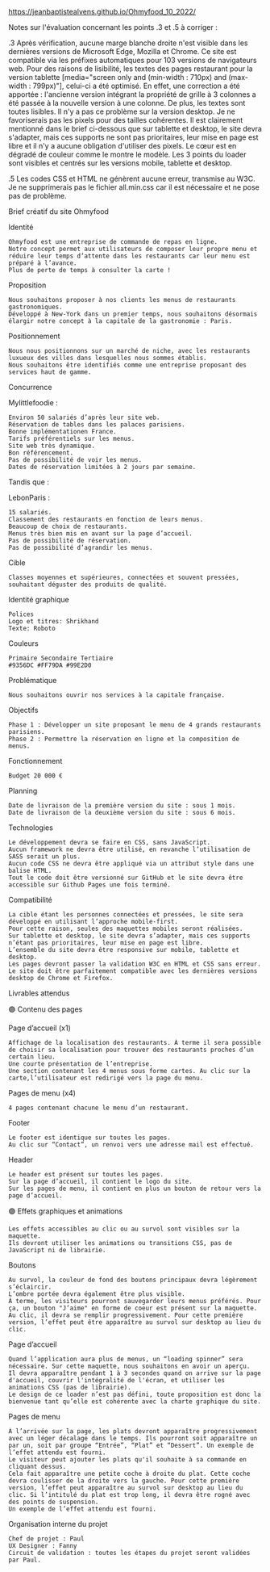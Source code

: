 ﻿https://jeanbaptistealvens.github.io/Ohmyfood_10_2022/

Notes sur l'évaluation concernant les points .3 et .5 à corriger :

.3 Après vérification, aucune marge blanche droite n'est visible dans les dernières versions de Microsoft Edge, Mozilla et Chrome. Ce site est compatible via les préfixes automatiques pour 103 versions de navigateurs web.
Pour des raisons de lisibilité, les textes des pages restaurant pour la version tablette [media="screen only and (min-width : 710px) and (max-width : 799px)"], celui-ci a été optimisé. En effet, une correction a été apportée : l'ancienne version intégrant la propriété de grille à 3 colonnes a été passée à la nouvelle version à une colonne.
De plus, les textes sont toutes lisibles. Il n'y a pas ce problème sur la version desktop. Je ne favoriserais pas les pixels pour des tailles cohérentes. Il est clairement mentionné dans le brief ci-dessous que sur tablette et desktop, le site devra s'adapter, mais ces supports ne sont pas prioritaires, leur mise en page est libre et il n'y a aucune obligation d'utiliser des pixels.
Le cœur est en dégradé de couleur comme le montre le modèle.
Les 3 points du loader sont visibles et centrés sur les versions mobile, tablette et desktop.

.5 Les codes CSS et HTML ne génèrent aucune erreur, transmise au W3C. Je ne supprimerais pas le fichier all.min.css car il est nécessaire et ne pose pas de problème.


Brief créatif du site Ohmyfood

Identité

    Ohmyfood est une entreprise de commande de repas en ligne.
    Notre concept permet aux utilisateurs de composer leur propre menu et réduire leur temps d’attente dans les restaurants car leur menu est préparé à l’avance.
    Plus de perte de temps à consulter la carte !

Proposition

    Nous souhaitons proposer à nos clients les menus de restaurants gastronomiques.
    Développé à New-York dans un premier temps, nous souhaitons désormais élargir notre concept à la capitale de la gastronomie : Paris.

Positionnement

    Nous nous positionnons sur un marché de niche, avec les restaurants luxueux des villes dans lesquelles nous sommes établis.
    Nous souhaitons être identifiés comme une entreprise proposant des services haut de gamme.

Concurrence

Mylittlefoodie :

    Environ 50 salariés d’après leur site web.
    Réservation de tables dans les palaces parisiens.
    Bonne implémentationen France.
    Tarifs préférentiels sur les menus.
    Site web très dynamique.
    Bon référencement.
    Pas de possibilité de voir les menus.
    Dates de réservation limitées à 2 jours par semaine.

Tandis que :

LebonParis :

    15 salariés.
    Classement des restaurants en fonction de leurs menus.
    Beaucoup de choix de restaurants.
    Menus très bien mis en avant sur la page d’accueil.
    Pas de possibilité de réservation.
    Pas de possibilité d’agrandir les menus.

Cible

    Classes moyennes et supérieures, connectées et souvent pressées, souhaitant déguster des produits de qualité.

Identité graphique

    Polices
    Logo et titres: Shrikhand
    Texte: Roboto

Couleurs

    Primaire Secondaire Tertiaire
    #9356DC #FF79DA #99E2D0

Problématique

    Nous souhaitons ouvrir nos services à la capitale française.

Objectifs

    Phase 1 : Développer un site proposant le menu de 4 grands restaurants parisiens.
    Phase 2 : Permettre la réservation en ligne et la composition de menus.

Fonctionnement

    Budget 20 000 €

Planning

    Date de livraison de la première version du site : sous 1 mois.
    Date de livraison de la deuxième version du site : sous 6 mois.

Technologies

    Le développement devra se faire en CSS, sans JavaScript.
    Aucun framework ne devra être utilisé, en revanche l’utilisation de SASS serait un plus.
    Aucun code CSS ne devra être appliqué via un attribut style dans une balise HTML.
    Tout le code doit être versionné sur GitHub et le site devra être accessible sur Github Pages une fois terminé.

Compatibilité

    La cible étant les personnes connectées et pressées, le site sera développé en utilisant l’approche mobile-first.
    Pour cette raison, seules des maquettes mobiles seront réalisées.
    Sur tablette et desktop, le site devra s’adapter, mais ces supports n’étant pas prioritaires, leur mise en page est libre.
    L’ensemble du site devra être responsive sur mobile, tablette et desktop.
    Les pages devront passer la validation W3C en HTML et CSS sans erreur.
    Le site doit être parfaitement compatible avec les dernières versions desktop de Chrome et Firefox.

Livrables attendus

🟣 Contenu des pages

Page d’accueil (x1)

    Affichage de la localisation des restaurants. À terme il sera possible de choisir sa localisation pour trouver des restaurants proches d’un certain lieu.
    Une courte présentation de l’entreprise.
    Une section contenant les 4 menus sous forme cartes. Au clic sur la carte,l’utilisateur est redirigé vers la page du menu.

Pages de menu (x4)

    4 pages contenant chacune le menu d’un restaurant.

Footer

    Le footer est identique sur toutes les pages.
    Au clic sur “Contact”, un renvoi vers une adresse mail est effectué.

Header

    Le header est présent sur toutes les pages.
    Sur la page d’accueil, il contient le logo du site.
    Sur les pages de menu, il contient en plus un bouton de retour vers la page d’accueil.

🟣 Effets graphiques et animations

    Les effets accessibles au clic ou au survol sont visibles sur la maquette.
    Ils devront utiliser les animations ou transitions CSS, pas de JavaScript ni de librairie.

Boutons

    Au survol, la couleur de fond des boutons principaux devra légèrement s’éclaircir.
    L’ombre portée devra également être plus visible.
    À terme, les visiteurs pourront sauvegarder leurs menus préférés. Pour ça, un bouton "J’aime" en forme de coeur est présent sur la maquette.
    Au clic, il devra se remplir progressivement. Pour cette première version, l’effet peut être apparaître au survol sur desktop au lieu du clic.

Page d’accueil

    Quand l’application aura plus de menus, un “loading spinner” sera nécessaire. Sur cette maquette, nous souhaitons en avoir un aperçu.
    Il devra apparaître pendant 1 à 3 secondes quand on arrive sur la page d'accueil, couvrir l'intégralité de l'écran, et utiliser les animations CSS (pas de librairie).
    Le design de ce loader n’est pas défini, toute proposition est donc la bienvenue tant qu’elle est cohérente avec la charte graphique du site.

Pages de menu

    À l’arrivée sur la page, les plats devront apparaître progressivement avec un léger décalage dans le temps. Ils pourront soit apparaître un par un, soit par groupe “Entrée”, “Plat” et “Dessert”. Un exemple de l’effet attendu est fourni.
    Le visiteur peut ajouter les plats qu'il souhaite à sa commande en cliquant dessus.
    Cela fait apparaître une petite coche à droite du plat. Cette coche devra coulisser de la droite vers la gauche. Pour cette première version, l’effet peut apparaître au survol sur desktop au lieu du clic. Si l’intitulé du plat est trop long, il devra être rogné avec des points de suspension.
    Un exemple de l’effet attendu est fourni.

Organisation interne du projet

    Chef de projet : Paul
    UX Designer : Fanny
    Circuit de validation : toutes les étapes du projet seront validées par Paul.
